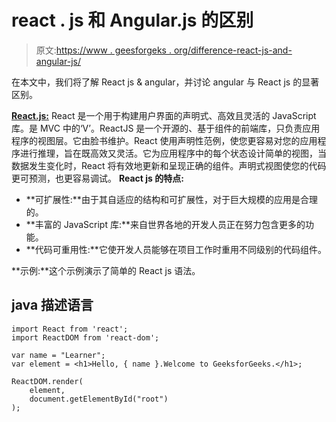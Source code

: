 # react . js 和 Angular.js 的区别

> 原文:[https://www . geesforgeks . org/difference-react-js-and-angular-js/](https://www.geeksforgeeks.org/difference-between-react-js-and-angular-js/)

在本文中，我们将了解 React js & angular，并讨论 angular 与 React js 的显著区别。

[**React.js:**](https://www.geeksforgeeks.org/react-js-introduction-working/) React 是一个用于构建用户界面的声明式、高效且灵活的 JavaScript 库。是 MVC 中的‘V’。ReactJS 是一个开源的、基于组件的前端库，只负责应用程序的视图层。它由脸书维护。React 使用声明性范例，使您更容易对您的应用程序进行推理，旨在既高效又灵活。它为应用程序中的每个状态设计简单的视图，当数据发生变化时，React 将有效地更新和呈现正确的组件。声明式视图使您的代码更可预测，也更容易调试。
**React js 的特点:**

*   **可扩展性:**由于其自适应的结构和可扩展性，对于巨大规模的应用是合理的。
*   **丰富的 JavaScript 库:**来自世界各地的开发人员正在努力包含更多的功能。
*   **代码可重用性:**它使开发人员能够在项目工作时重用不同级别的代码组件。

**示例:**这个示例演示了简单的 React js 语法。

## java 描述语言

```
import React from 'react';
import ReactDOM from 'react-dom';

var name = "Learner";
var element = <h1>Hello, { name }.Welcome to GeeksforGeeks.</h1>;

ReactDOM.render(
    element,
    document.getElementById("root")
);
```